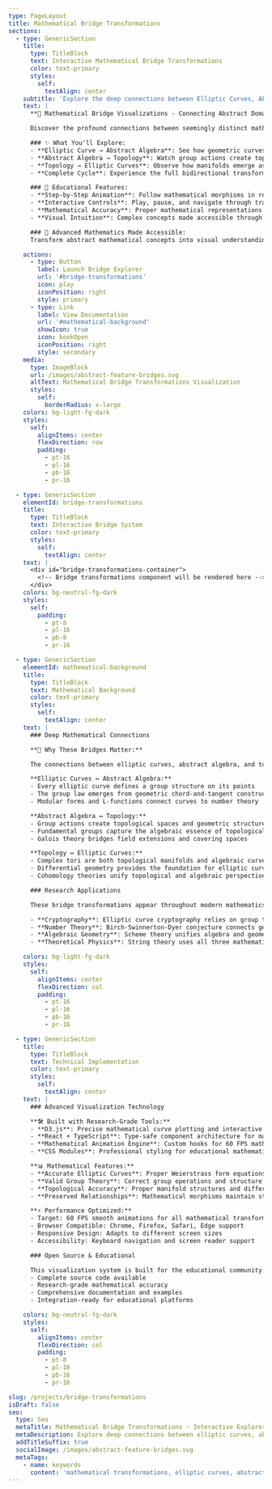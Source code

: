 ```yaml
---
type: PageLayout
title: Mathematical Bridge Transformations
sections:
  - type: GenericSection
    title:
      type: TitleBlock
      text: Interactive Mathematical Bridge Transformations
      color: text-primary
      styles:
        self:
          textAlign: center
    subtitle: 'Explore the deep connections between Elliptic Curves, Abstract Algebra, and Topology'
    text: |
      **🌉 Mathematical Bridge Visualizations - Connecting Abstract Domains**

      Discover the profound connections between seemingly distinct mathematical areas through interactive animated transformations. Our bridge visualization system demonstrates how **elliptic curves**, **abstract algebra**, and **topological spaces** are fundamentally interconnected.

      ### ✨ What You'll Explore:
      - **Elliptic Curve → Abstract Algebra**: See how geometric curves reveal algebraic group structures
      - **Abstract Algebra → Topology**: Watch group actions create topological spaces
      - **Topology → Elliptic Curves**: Observe how manifolds emerge as algebraic curves
      - **Complete Cycle**: Experience the full bidirectional transformation network

      ### 🎯 Educational Features:
      - **Step-by-Step Animation**: Follow mathematical morphisms in real-time
      - **Interactive Controls**: Play, pause, and navigate through transformations
      - **Mathematical Accuracy**: Proper mathematical representations throughout
      - **Visual Intuition**: Complex concepts made accessible through visualization

      ### 🚀 Advanced Mathematics Made Accessible:
      Transform abstract mathematical concepts into visual understanding through our research-grade interactive system.

    actions:
      - type: Button
        label: Launch Bridge Explorer
        url: '#bridge-transformations'
        icon: play
        iconPosition: right
        style: primary
      - type: Link
        label: View Documentation
        url: '#mathematical-background'
        showIcon: true
        icon: bookOpen
        iconPosition: right
        style: secondary
    media:
      type: ImageBlock
      url: /images/abstract-feature-bridges.svg
      altText: Mathematical Bridge Transformations Visualization
      styles:
        self:
          borderRadius: x-large
    colors: bg-light-fg-dark
    styles:
      self:
        alignItems: center
        flexDirection: row
        padding:
          - pt-16
          - pl-16
          - pb-16
          - pr-16

  - type: GenericSection
    elementId: bridge-transformations
    title:
      type: TitleBlock
      text: Interactive Bridge System
      color: text-primary
      styles:
        self:
          textAlign: center
    text: |
      <div id="bridge-transformations-container">
        <!-- Bridge transformations component will be rendered here -->
      </div>
    colors: bg-neutral-fg-dark
    styles:
      self:
        padding:
          - pt-8
          - pl-16
          - pb-8
          - pr-16

  - type: GenericSection
    elementId: mathematical-background
    title:
      type: TitleBlock
      text: Mathematical Background
      color: text-primary
      styles:
        self:
          textAlign: center
    text: |
      ### Deep Mathematical Connections

      **🔗 Why These Bridges Matter:**

      The connections between elliptic curves, abstract algebra, and topology aren't just mathematical curiosities—they're fundamental relationships that reveal the underlying unity of mathematics.

      **Elliptic Curves ↔ Abstract Algebra:**
      - Every elliptic curve defines a group structure on its points
      - The group law emerges from geometric chord-and-tangent constructions  
      - Modular forms and L-functions connect curves to number theory

      **Abstract Algebra ↔ Topology:**
      - Group actions create topological spaces and geometric structures
      - Fundamental groups capture the algebraic essence of topological spaces
      - Galois theory bridges field extensions and covering spaces

      **Topology ↔ Elliptic Curves:**
      - Complex tori are both topological manifolds and algebraic curves
      - Differential geometry provides the foundation for elliptic curve theory
      - Cohomology theories unify topological and algebraic perspectives

      ### Research Applications

      These bridge transformations appear throughout modern mathematics:

      - **Cryptography**: Elliptic curve cryptography relies on group theory
      - **Number Theory**: Birch-Swinnerton-Dyer conjecture connects geometry and analysis
      - **Algebraic Geometry**: Scheme theory unifies algebra and geometry
      - **Theoretical Physics**: String theory uses all three mathematical areas

    colors: bg-light-fg-dark
    styles:
      self:
        alignItems: center
        flexDirection: col
        padding:
          - pt-16
          - pl-16
          - pb-16
          - pr-16

  - type: GenericSection
    title:
      type: TitleBlock
      text: Technical Implementation
      color: text-primary
      styles:
        self:
          textAlign: center
    text: |
      ### Advanced Visualization Technology

      **🛠️ Built with Research-Grade Tools:**
      - **D3.js**: Precise mathematical curve plotting and interactive visualizations
      - **React + TypeScript**: Type-safe component architecture for mathematical structures
      - **Mathematical Animation Engine**: Custom hooks for 60 FPS mathematical morphisms
      - **CSS Modules**: Professional styling for educational mathematical content

      **📊 Mathematical Features:**
      - **Accurate Elliptic Curves**: Proper Weierstrass form equations (y² = x³ + ax + b)
      - **Valid Group Theory**: Correct group operations and structure representations
      - **Topological Accuracy**: Proper manifold structures and differential geometry
      - **Preserved Relationships**: Mathematical morphisms maintain structural properties

      **⚡ Performance Optimized:**
      - Target: 60 FPS smooth animations for all mathematical transformations
      - Browser Compatible: Chrome, Firefox, Safari, Edge support
      - Responsive Design: Adapts to different screen sizes
      - Accessibility: Keyboard navigation and screen reader support

      ### Open Source & Educational

      This visualization system is built for the educational community:
      - Complete source code available
      - Research-grade mathematical accuracy
      - Comprehensive documentation and examples
      - Integration-ready for educational platforms

    colors: bg-neutral-fg-dark
    styles:
      self:
        alignItems: center
        flexDirection: col
        padding:
          - pt-8
          - pl-16
          - pb-16
          - pr-16

slug: /projects/bridge-transformations
isDraft: false
seo:
  type: Seo
  metaTitle: Mathematical Bridge Transformations - Interactive Explorer | ZKTheory
  metaDescription: Explore deep connections between elliptic curves, abstract algebra, and topology through interactive animated transformations. Research-grade mathematical visualizations.
  addTitleSuffix: true
  socialImage: /images/abstract-feature-bridges.svg
  metaTags:
    - name: keywords
      content: 'mathematical transformations, elliptic curves, abstract algebra, topology, mathematical visualization, interactive mathematics, group theory, differential geometry'
---
```

